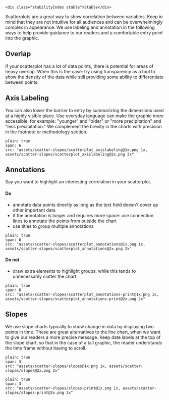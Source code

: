 ```html|span-1,no-source,plain
<div class="stabilityIndex stable">Stable</div>
```
Scatterplots are a great way to show correlation between variables. Keep in mind that they are not intuitive for all audiences and can be overwhelmingly complex in appearance. We use labeling and annotation in the following ways to help provide guidance to our readers and a comfortable entry point into the graphic.

## Overlap
If your scatterplot has a lot of data points, there is potential for areas of heavy overlap. When this is the case: try using transparency as a tool to show the density of the data while still providing some ability to differentiate between points.

## Axis Labeling
You can also lower the barrier to entry by summarizing the dimensions used at a highly visible place. Use everyday language can make the graphic more accessible, for example: "younger" and "older" or "more precipitation" and "less precipitation." We complement the brevity in the charts with precision in the footnote or methodology section.

```image
plain: true
span: 6
src: "assets/scatter-slopes/scatterplot_axislabeling@1x.png 1x, assets/scatter-slopes/scatterplot_axislabeling@2x.png 2x"
```

## Annotations
Say you want to highlight an interesting correlation in your scatterplot.

#### Do
- annotate data points directly as long as the text field doesn't cover up other important data
- if the annotation is longer and requires more space: use connection lines to annotate the points from outside the chart
- use titles to group multiple annotations

```image
plain: true
span: 6
src: "assets/scatter-slopes/scatterplot_annotations@1x.png 1x, assets/scatter-slopes/scatterplot_annotations@2x.png 2x"
```
#### Do not
- draw extra elements to highlight groups, while this tends to unnecessarily clutter the chart

```image
plain: true
span: 6
src: "assets/scatter-slopes/scatterplot_annotations-print@1x.png 1x, assets/scatter-slopes/scatterplot_annotations-print@2x.png 2x"
```

## Slopes
We use slope charts typically to show change in data by displaying two points in time. These are great alternatives to the line chart, when we want to give our readers a more precise message. Keep date labels at the top of the slope chart, so that in the case of a tall graphic, the reader understands the time frame without having to scroll.

```image
plain: true
span: 3
src: "assets/scatter-slopes/slopes@1x.png 1x, assets/scatter-slopes/slopes@2x.png 2x"
```

```image
plain: true
span: 3
src: "assets/scatter-slopes/slopes-print@1x.png 1x, assets/scatter-slopes/slopes-print@2x.png 2x"
```
